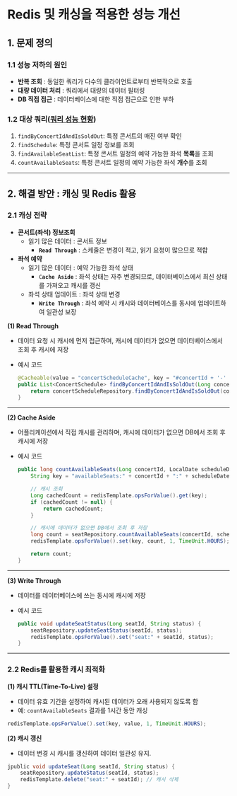 # Redis 및 캐싱을 적용한 성능 개선

## **1. 문제 정의**

### **1.1 성능 저하의 원인**

* **반복 조회** : 동일한 쿼리가 다수의 클라이언트로부터 반복적으로 호출
* **대량 데이터 처리** : 쿼리에서 대량의 데이터 필터링
* **DB 직접 접근** : 데이터베이스에 대한 직접 접근으로 인한 부하

### **1.2 대상 쿼리(**[**쿼리 성능 현황**](curquerystatus.md)**)**

1. `findByConcertIdAndIsSoldOut`: 특정 콘서트의 매진 여부 확인
2. `findSchedule`: 특정 콘서트 일정 정보를 조회
3. `findAvailableSeatList`: 특정 콘서트 일정의 예약 가능한 좌석 **목록**을 조회
4. `countAvailableSeats`: 특정 콘서트 일정의 예약 가능한 좌석 **개수**를 조회

***

## **2. 해결 방안 : 캐싱 및 Redis 활용**

### **2.1 캐싱 전략**

* **콘서트(좌석)  정보조회**
  * 읽기 많은 데이터 : 콘서트 정보
    * **`Read Through`** : 스케줄은 변경이 적고, 읽기 요청이 많으므로 적합
* **좌석 예약**
  * 읽기 많은 데이터 : 예약 가능한 좌석 상태
    * `C`**`ache Aside`**  : 좌석 상태는 자주 변경되므로, 데이터베이스에서 최신 상태를 가져오고 캐시를 갱신
  * 좌석 상태 업데이트 : 좌석 상태 변경
    * **`Write Through`** : 좌석 예약 시 캐시와 데이터베이스를 동시에 업데이트하여 일관성 보장

**(1) Read Through**

* 데이터 요청 시 캐시에 먼저 접근하며, 캐시에 데이터가 없으면 데이터베이스에서 조회 후 캐시에 저장
*   예시 코드

    ```java
    @Cacheable(value = "concertScheduleCache", key = "#concertId + '-' + #isSoldOut")
    public List<ConcertSchedule> findByConcertIdAndIsSoldOut(Long concertId, boolean isSoldOut) {
        return concertScheduleRepository.findByConcertIdAndIsSoldOut(concertId, isSoldOut);
    }
    ```

***

**(2) Cache Aside**

* 어플리케이션에서 직접 캐시를 관리하며, 캐시에 데이터가 없으면 DB에서 조회 후 캐시에 저장
*   예시 코드

    ```java
    public long countAvailableSeats(Long concertId, LocalDate scheduleDate) {
        String key = "availableSeats:" + concertId + ":" + scheduleDate;

        // 캐시 조회
        Long cachedCount = redisTemplate.opsForValue().get(key);
        if (cachedCount != null) {
            return cachedCount;
        }

        // 캐시에 데이터가 없으면 DB에서 조회 후 저장
        long count = seatRepository.countAvailableSeats(concertId, scheduleDate);
        redisTemplate.opsForValue().set(key, count, 1, TimeUnit.HOURS);

        return count;
    }
    ```

***

**(3) Write Through**

* 데이터를 데이터베이스에 쓰는 동시에 캐시에 저장
*   예시 코드

    ```java
    public void updateSeatStatus(Long seatId, String status) {
        seatRepository.updateSeatStatus(seatId, status);
        redisTemplate.opsForValue().set("seat:" + seatId, status);
    }
    ```

***



### **2.2 Redis를 활용한 캐시 최적화**

**(1) 캐시 TTL(Time-To-Live) 설정**

* 데이터 유효 기간을 설정하여 캐시된 데이터가 오래 사용되지 않도록 함
* 예: `countAvailableSeats` 결과를 1시간 동안 캐싱

```java
redisTemplate.opsForValue().set(key, value, 1, TimeUnit.HOURS);
```

**(2) 캐시 갱신**

* 데이터 변경 시 캐시를 갱신하여 데이터 일관성 유지.

```java
jpublic void updateSeat(Long seatId, String status) {
    seatRepository.updateStatus(seatId, status);
    redisTemplate.delete("seat:" + seatId); // 캐시 삭제
}
```


